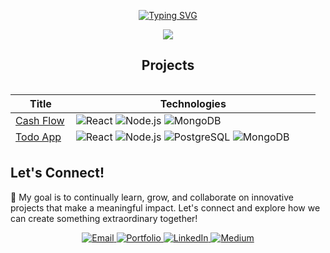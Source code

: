 <p align="center">
  <a href="https://github.com/akshatg5">
    <img src="https://readme-typing-svg.demolab.com?font=Arial&size=18&duration=2000&pause=100&multiline=true&width=500&height=80&lines=Akshat+Girdhar;Full Stack Developer+%7C+Exploring FinTech;" alt="Typing SVG" />
  </a>
</p>
<p align="center">
  <a href="https://github.com/akshatg5">
    <img src="https://github-stats-alpha.vercel.app/api?username=akshatg5&cc=22272e&tc=37BCF6&ic=fff&bc=0000">
  </a>
</p>

<div align="center">
  <h2>Projects</h2>
  <div style="max-height: 100px; overflow-y: auto; margin-bottom: 20px;">
    <table>
      <thead>
        <tr>
          <th>Title</th>
          <th>Technologies</th>
        </tr>
      </thead>
      <tbody>
        <tr>
          <td><a href="https://cash-flow-alpha.vercel.app/">Cash Flow</a></td>
          <td>
            <img src="https://img.shields.io/badge/React-black?style=flat-square&logo=react" alt="React">
            <img src="https://img.shields.io/badge/Node.js-black?style=flat-square&logo=nodedotjs" alt="Node.js">
            <img src="https://img.shields.io/badge/MongoDB-black?style=flat-square&logo=mongodb" alt="MongoDB">
          </td>
        </tr>
        <tr>
          <td><a href="https://github.com/akshatg5/ToDo-App">Todo App</a></td>
          <td>
            <img src="https://img.shields.io/badge/React-black?style=flat-square&logo=react" alt="React">
            <img src="https://img.shields.io/badge/Node.js-black?style=flat-square&logo=nodedotjs" alt="Node.js">
            <img src="https://img.shields.io/badge/PostgreSQL-black?style=flat-square&logo=postgresql" alt="PostgreSQL">
            <img src="https://img.shields.io/badge/MongoDB-black?style=flat-square&logo=mongodb" alt="MongoDB">
          </td>
        </tr>
        <tr>
          <td><a href="https://penpoint.vercel.app/">Pen Point</a></td>
          <td>
            <img src="https://img.shields.io/badge/React-black?style=flat-square&logo=react" alt="React">
            <img src="https://img.shields.io/badge/Hono-black?style=flat-square&logo=hono" alt="Hono">
            <img src="https://img.shields.io/badge/PostgreSQL-black?style=flat-square&logo=postgresql" alt="PostgreSQL">
          </td>
        </tr>
        <tr>
          <td><a href="https://mediabyte.vercel.app/">MediaByte</a></td>
          <td>
            <img src="https://img.shields.io/badge/Next-black?style=flat-square&logo=vercel" alt="NextJs">
            <img src="https://img.shields.io/badge/PostgreSQL-black?style=flat-square&logo=postgresql" alt="PostgreSQL">
            <img src="https://img.shields.io/badge/cloudinary-black?style=flat-square&logo=cloudinary" alt="Cloudinary">
            <img src="https://img.shields.io/badge/Gemini-black?style=flat-square&logo=google" alt="Gemini">
          </td>
        </tr>
        <tr>
          <td><a href="https://votetube.vercel.app/">VoteTube</a></td>
          <td>
            <img src="https://img.shields.io/badge/Next-black?style=flat-square&logo=vercel" alt="NextJs">
            <img src="https://img.shields.io/badge/PostgreSQL-black?style=flat-square&logo=postgresql" alt="PostgreSQL">
          </td>
        </tr>
        <tr>
          <td><a href="https://litekite.vercel.app/">LiteKite</a></td>
          <td>
            <img src="https://img.shields.io/badge/React-black?style=flat-square&logo=react" alt="React">
            <img src="https://img.shields.io/badge/Flask-black?style=flat-square&logo=flask" alt="Flask">
            <img src="https://img.shields.io/badge/PostgreSQL-black?style=flat-square&logo=postgresql" alt="PostgreSQL">
            <img src="https://img.shields.io/badge/Python-black?style=flat-square&logo=python" alt="Python">
            <img src="https://img.shields.io/badge/Gemini-black?style=flat-square&logo=google" alt="Gemini">
          </td>
        </tr>
        <tr>
          <td><a href="https://leet-rank.vercel.app/">Leet-Rank</a></td>
          <td>
            <img src="https://img.shields.io/badge/Next-black?style=flat-square&logo=vercel" alt="React">
            <img src="https://img.shields.io/badge/PostgreSQL-black?style=flat-square&logo=postgresql" alt="PostgreSQL">
          </td>
        </tr>
      </tbody>
    </table>
  </div>
</div>

## Let's Connect!
🌟 My goal is to continually learn, grow, and collaborate on innovative projects that make a meaningful impact. Let's connect and explore how we can create something extraordinary together!
<p align="center">
  <a href="mailto:akshatgirdhar05@gmail.com">
    <img src="https://img.shields.io/badge/Gmail-333333?style=for-the-badge&logo=gmail&logoColor=red" alt="Email" />
  </a>
  <a href="https://akshatgirdhar-portfolio.vercel.app/">
    <img src="https://img.shields.io/badge/Portfolio-333333?style=for-the-badge&logo=vercel&logoColor=black" alt="Portfolio" />
  </a>
  <a href="https://www.linkedin.com/in/akshat-girdhar-56a848206/" target="_blank">
    <img src="https://img.shields.io/badge/LinkedIn-007785?style=for-the-badge&logo=linkedin&logoColor=white" alt="LinkedIn" />
  </a>
  <a href="https://medium.com/@akshatgirdhar05" target="_blank">
    <img src="https://img.shields.io/badge/Medium-007785?style=for-the-badge&logo=medium&logoColor=black" alt="Medium" />
  </a>
</p>
